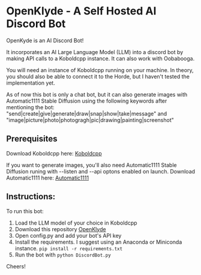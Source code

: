 # OpenKlyde - A Self Hosted AI Discord Bot

OpenKyde is an AI Discord Bot!

It incorporates an AI Large Language Model (LLM) into a discord bot by making API calls to a Koboldcpp instance. It can also work with Oobabooga.

You will need an instance of Koboldcpp running on your machine. In theory, you should also be able to connect it to the Horde,
but I haven't tested the implementation yet.

As of now this bot is only a chat bot, but it can also generate images with Automatic1111 Stable Diffusion using the following keywords after mentioning the bot:
"send|create|give|generate|draw|snap|show|take|message" and "image|picture|photo|photogragh|pic|drawing|painting|screenshot"

## Prerequisites

Download Koboldcpp here:
[Koboldcpp](https://github.com/LostRuins/koboldcpp)

If you want to generate images, you'll also need Automatic1111 Stable Diffusion runing with --listen and --api optons enabled on launch.
Download Automatic1111 here:
[Automatic1111](https://github.com/AUTOMATIC1111/stable-diffusion-webui)


## Instructions:

To run this bot:

1. Load the LLM model of your choice in Koboldcpp
2. Download this repository [OpenKlyde](https://github.com/Tyrand/OpenKlyde)
3. Open config.py and add your bot's API key
4. Install the requirements. I suggest using an Anaconda or Miniconda instance.
    ```pip install -r requirements.txt```
5. Run the bot with `python DiscordBot.py`

Cheers!

